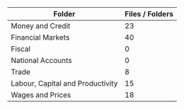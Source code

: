| Folder                           |   Files / Folders |
|----------------------------------|-------------------|
| Money and Credit                 |                23 |
| Financial Markets                |                40 |
| Fiscal                           |                 0 |
| National Accounts                |                 0 |
| Trade                            |                 8 |
| Labour, Capital and Productivity |                15 |
| Wages and Prices                 |                18 |